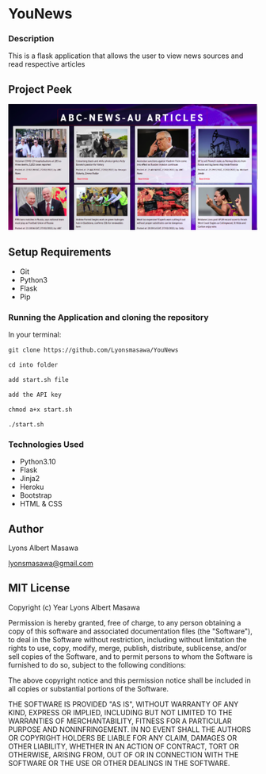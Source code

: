 # YouNews

### Description

This is a flask application that allows the user to view news sources and read respective articles

## Project Peek
<img src="peek.png">

## Setup Requirements

- Git
- Python3
- Flask
- Pip

### Running the Application and cloning the repository

In your terminal:

```
git clone https://github.com/Lyonsmasawa/YouNews
```

```
cd into folder
```

```
add start.sh file
```

```
add the API key
```

```
chmod a+x start.sh
```

```
./start.sh
```

### Technologies Used

- Python3.10
- Flask
- Jinja2
- Heroku
- Bootstrap
- HTML & CSS

## Author

 Lyons Albert Masawa
 
 lyonsmasawa@gmail.com

## MIT License

Copyright (c) Year Lyons Albert Masawa

Permission is hereby granted, free of charge, to any person obtaining a copy of this software and associated documentation files (the "Software"), to deal in the Software without restriction, including without limitation the rights to use, copy, modify, merge, publish, distribute, sublicense, and/or sell copies of the Software, and to permit persons to whom the Software is furnished to do so, subject to the following conditions:

The above copyright notice and this permission notice shall be included in all copies or substantial portions of the Software.

THE SOFTWARE IS PROVIDED "AS IS", WITHOUT WARRANTY OF ANY KIND, EXPRESS OR IMPLIED, INCLUDING BUT NOT LIMITED TO THE WARRANTIES OF MERCHANTABILITY, FITNESS FOR A PARTICULAR PURPOSE AND NONINFRINGEMENT. IN NO EVENT SHALL THE AUTHORS OR COPYRIGHT HOLDERS BE LIABLE FOR ANY CLAIM, DAMAGES OR OTHER LIABILITY, WHETHER IN AN ACTION OF CONTRACT, TORT OR OTHERWISE, ARISING FROM, OUT OF OR IN CONNECTION WITH THE SOFTWARE OR THE USE OR OTHER DEALINGS IN THE SOFTWARE.
